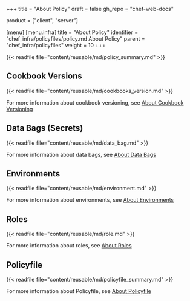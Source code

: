 +++
title = "About Policy"
draft = false
gh_repo = "chef-web-docs"

product = ["client", "server"]

[menu]
  [menu.infra]
    title = "About Policy"
    identifier = "chef_infra/policyfiles/policy.md About Policy"
    parent = "chef_infra/policyfiles"
    weight = 10
+++

{{< readfile file="content/reusable/md/policy_summary.md" >}}

## Cookbook Versions

{{< readfile file="content/reusable/md/cookbooks_version.md" >}}

For more information about cookbook versioning, see [About Cookbook
Versioning](/cookbook_versioning/)

## Data Bags (Secrets)

{{< readfile file="content/reusable/md/data_bag.md" >}}

For more information about data bags, see [About Data
Bags](/data_bags/)

## Environments

{{< readfile file="content/reusable/md/environment.md" >}}

For more information about environments, see [About
Environments](/environments/)

## Roles

{{< readfile file="content/reusable/md/role.md" >}}

For more information about roles, see [About Roles](/roles/)

## Policyfile

{{< readfile file="content/reusable/md/policyfile_summary.md" >}}

For more information about Policyfile, see [About
Policyfile](/policyfile/)
